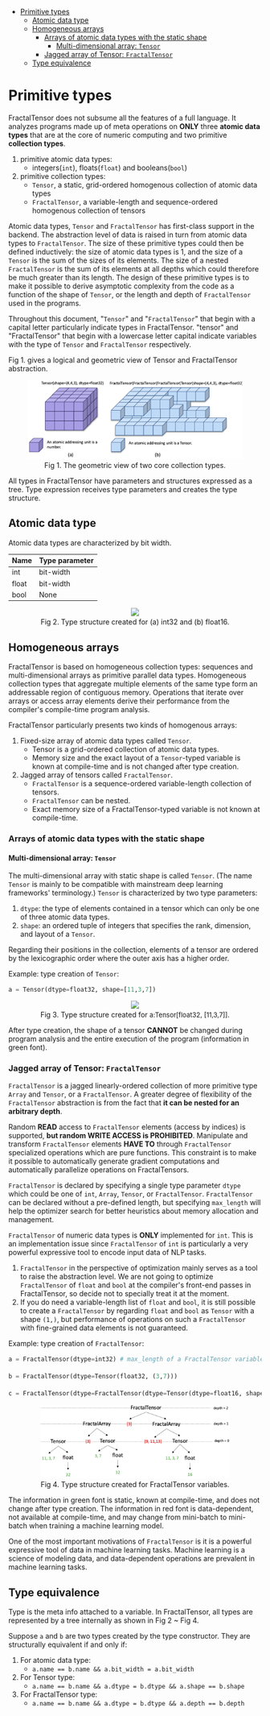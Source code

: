 <!-- vscode-markdown-toc -->

- [Primitive types](#primitive-types)
  - [Atomic data type](#atomic-data-type)
  - [Homogeneous arrays](#homogeneous-arrays)
    - [Arrays of atomic data types with the static shape](#arrays-of-atomic-data-types-with-the-static-shape)
      - [Multi-dimensional array: `Tensor`](#multi-dimensional-array-tensor)
    - [Jagged array of Tensor: `FractalTensor`](#jagged-array-of-tensor-fractaltensor)
  - [Type equivalence](#type-equivalence)

# Primitive types

FractalTensor does not subsume all the features of a full language. It analyzes programs made up of meta operations on **ONLY** three **atomic data types** that are at the core of numeric computing and two primitive **collection types**.

1. primitive atomic data types:
   - integers(`int`), floats(`float`) and booleans(`bool`)
2. primitive collection types:
   - `Tensor`, a static, grid-ordered homogenous collection of atomic data types
   - `FractalTensor`, a variable-length and sequence-ordered homogenous collection of tensors

Atomic data types, `Tensor` and `FractalTensor` has first-class support in the backend. The abstraction level of data is raised in turn from atomic data types to `FractalTensor`. The size of these primitive types could then be defined inductively: the size of atomic data types is 1, and the size of a `Tensor` is the sum of the sizes of its elements. The size of a nested `FractalTensor` is the sum of its elements at all depths which could therefore be much greater than its length. The design of these primitive types is to make it possible to derive asymptotic complexity from the code as a function of the shape of `Tensor`, or the length and depth of `FractalTensor` used in the programs.

Throughout this document, "`Tensor`" and "`FractalTensor`" that begin with a capital letter particularly indicate types in FractalTensor. "tensor" and "FractalTensor" that begin with a lowercase letter capital indicate variables with the type of `Tensor` and `FractalTensor` respectively.

Fig 1. gives a logical and geometric view of Tensor and FractalTensor abstraction.

<p align="center">
<img src="images/data_types.png" width=85%><br>
Fig 1. The geometric view of two core collection types.
</p>

All types in FractalTensor have parameters and structures expressed as a tree. Type expression receives type parameters and creates the type structure.

## Atomic data type

Atomic data types are characterized by bit width.

| Name  | Type parameter |
| ----- | -------------- |
| int   | bit-width      |
| float | bit-width      |
| bool  | None           |

<p align="center">
<img src="images/primitive_type.png" width="25%"><br>
Fig 2. Type structure created for (a) int32 and (b) float16.
</p>

## Homogeneous arrays

FractalTensor is based on homogeneous collection types: sequences and multi-dimensional arrays as primitive parallel data types. Homogeneous collection types that aggregate multiple elements of the same type form an addressable region of contiguous memory. Operations that iterate over arrays or access array elements derive their performance from the compiler's compile-time program analysis.

FractalTensor particularly presents two kinds of homogenous arrays:

1. Fixed-size array of atomic data types called `Tensor`.
   - Tensor is a grid-ordered collection of atomic data types.
   - Memory size and the exact layout of a `Tensor`-typed variable is known at compile-time and is not changed after type creation.
2. Jagged array of tensors called `FractalTensor`.
   - `FractalTensor` is a sequence-ordered variable-length collection of tensors.
   - `FractalTensor` can be nested.
   - Exact memory size of a FractalTensor-typed variable is not known at compile-time.

### Arrays of atomic data types with the static shape

#### Multi-dimensional array: `Tensor`

The multi-dimensional array with static shape is called `Tensor`. (The name `Tensor` is mainly to be compatible with mainstream deep learning frameworks' terminology.) `Tensor` is characterized by two type parameters:

1. `dtype`: the type of elements contained in a tensor which can only be one of three atomic data types.
1. `shape`: an ordered tuple of integers that specifies the rank, dimension, and layout of a `Tensor`.

Regarding their positions in the collection, elements of a tensor are ordered by the lexicographic order where the outer axis has a higher order.

Example: type creation of `Tensor`:

```python
a = Tensor(dtype=float32, shape=[11,3,7])
```

<p align="center">
<img src="images/type_expression_tensor.png" width="15%"><br>
Fig 3. Type structure created for <font size=2>a:Tensor[float32, [11,3,7]]</font>.
</p>

After type creation, the shape of a tensor **CANNOT** be changed during program analysis and the entire execution of the program (information in green font).

### Jagged array of Tensor: `FractalTensor`

`FractalTensor` is a jagged linearly-ordered collection of more primitive type `Array` and `Tensor`, or a `FractalTensor`. A greater degree of flexibility of the `FractalTensor` abstraction is from the fact that **it can be nested for an arbitrary depth**.

Random **READ** access to `FractalTensor` elements (access by indices) is supported, **but random WRITE ACCESS is PROHIBITED**. Manipulate and transform `FractalTensor` elements **HAVE TO** through `FractalTensor` specialized operations which are pure functions. This constraint is to make it possible to automatically generate gradient computations and automatically parallelize operations on FractalTensors.

`FractalTensor` is declared by specifying a single type parameter `dtype` which could be one of `int`, `Array`, `Tensor`, or `FractalTensor`. `FractalTensor` can be declared without a pre-defined length, but specifying `max_length` will help the optimizer search for better heuristics about memory allocation and management.

`FractalTensor` of numeric data types is **ONLY** implemented for `int`. This is an implementation issue since `FractalTensor` of `int` is particularly a very powerful expressive tool to encode input data of NLP tasks.

1. `FractalTensor` in the perspective of optimization mainly serves as a tool to raise the abstraction level. We are not going to optimize `FractalTensor` of `float` and `bool` at the compiler's front-end passes in FractalTensor, so decide not to specially treat it at the moment.
2. If you do need a variable-length list of `float` and `bool`, it is still possible to create a `FractalTensor` by regarding `float` and `bool` as `Tensor` with a shape `(1,)`, but performance of operations on such a `FractalTensor` with fine-grained data elements is not guaranteed.

Example: type creation of `FractalTensor`:

```python
a = FractalTensor(dtype=int32) # max_length of a FractalTensor variable is None by default

b = FractalTensor(dtype=Tensor(float32, (3,7)))

c = FractalTensor(dtype=FractalTensor(dtype=Tensor(dtype=float16, shape=(11,3,7))))
```

<p align="center">
<img src="images/type_expression_FractalTensor.png" width="75%"><br>
Fig 4. Type structure created for FractalTensor variables.
</p>

The information in green font is static, known at compile-time, and does not change after type creation. The information in red font is data-dependent, not available at compile-time, and may change from mini-batch to mini-batch when training a machine learning model.

One of the most important motivations of `FractalTensor` is it is a powerful expressive tool of data in machine learning tasks. Machine learning is a science of modeling data, and data-dependent operations are prevalent in machine learning tasks.

## Type equivalence

Type is the meta info attached to a variable. In FractalTensor, all types are represented by a tree internally as shown in Fig 2 ~ Fig 4.

Suppose `a` and `b` are two types created by the type constructor. They are structurally equivalent if and only if:

1. For atomic data type:
   - `a.name == b.name && a.bit_width = a.bit_width`
1. For Tensor type:
   - `a.name == b.name && a.dtype = b.dtype && a.shape == b.shape`
1. For FractalTensor type:
   - `a.name == b.name && a.dtype = b.dtype && a.depth == b.depth`
